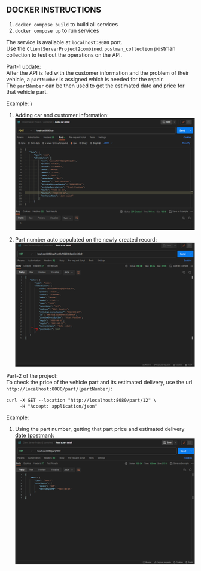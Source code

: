 ## DOCKER INSTRUCTIONS

1. `docker compose build` to build all services
2. `docker compose up` to run services

The service is available at `localhost:8080` port.\
Use the `ClientServerProject2combined.postman_collection` postman collection to test out the operations on the API.

Part-1 update: \
After the API is fed with the customer information and the problem of their vehicle, a `partNumber` is assigned which is needed for the repair. \
 The `partNumber` can be then used to get the estimated date and price for that vehicle part.

Example: \
1. Adding car and customer information:
![Add Car](addCar.png)

2. Part number auto populated on the newly created record:
![Alt text](getCar.png)


Part-2 of the project: \
To check the price of the vehicle part and its estimated delivery, use the url `http://localhost:8080/part/{partNumber}`:
```
curl -X GET --location "http://localhost:8080/part/12" \
     -H "Accept: application/json"
```

Example:
1. Using the part number, getting that part price and estimated delivery date (postman):
![Alt text](getPart.png)
